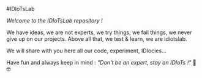 #IDIoTsLab

*Welcome to the IDIoTsLab repository !*

We have ideas, we are not experts, we try things, we fail things, we never give up on our projects.
Above all that, we test & learn, we are idiotslab.

We will share with you here all our code, experiment, IDIocies... 

Have fun and always keep in mind : *"Don't be an expert, stay an IDIoTs !"* :poop: :nerd_face:
